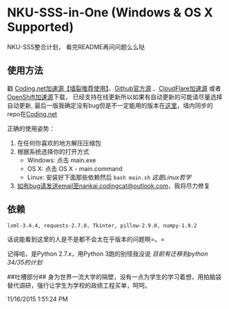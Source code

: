 # NKU-SSS-in-One (Windows & OS X Supported)
NKU-SSS整合计划， 看完README再问问题么么哒

## 使用方法 ##
戳 <a href="https://coding.net/u/NKUCodingCat/p/NKU-SSS-in-One/git/archive/master" target="_blank">Coding.net加速源【墙裂推荐使用】</a>、[Github官方源](https://nodeload.github.com/NKUCodingCat/NKU-SSS-in-One/legacy.zip/master) 、[CloudFlare加速源](http://rhc-py-ser-1.nkucodingcat.com/data/zip/NKU-SSS-in-One-NKUCodingCat.zip) 或者 [OpenShift加速源](https://python-nkusss.rhcloud.com/data/zip/NKU-SSS-in-One-NKUCodingCat.zip)下载， 已经支持在线更新所以如果有自动更新的可能请尽量选择自动更新, 最后一版我确定没有bug但是不一定能用的版本在[这里](https://github.com/NKUCodingCat/NKU-SSS-in-One/releases/latest)，墙内同步的repo在[Coding.net](https://coding.net/u/NKUCodingCat/p/NKU-SSS-in-One/git)

正确的使用姿势：

1. 在任何你喜欢的地方解压压缩包
2. 根据系统选择你的打开方式
    * Windows: 点击 main.exe
    * OS X: 点击 OS X - main.command
    * Linux: 安装好下面那些依赖然后 `bash main.sh` *这是Linux哲学*
3. 如有bug请发送email至nankai.codingcat@outlook.com，我将尽力修复


## 依赖 ##
`lxml-3.4.4, requests-2.7.0, Tkinter, pillow-2.9.0, numpy-1.9.2`

话说能看到这里的人是不是都不会太在乎版本的问题啊=。=

记得哈，是Python 2.7.x，用Python 3跑的别怪我没说 *目前有迁移到python 34/35的计划*

##吐槽部分##
身为世界一流大学的隔壁，没有一点为学生的学习着想，用拍脑袋替代调研，强行让学生为学校的政绩工程买单，呵呵。

11/16/2015 1:51:24 PM 
